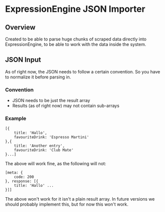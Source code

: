 # ExpressionEngine JSON Importer

## Overview
Created to be able to parse huge chunks of scraped data directly into ExpressionEngine, to be able to work with the data inside the system.

## JSON Input
As of right now, the JSON needs to follow a certain convention. So you have to normalize it before parsing in.

### Convention
* JSON needs to be just the result array
* Results (as of right now) may not contain sub-arrays

### Example
	[{
		title: 'Hallo',
		favouriteDrink: 'Espresso Martini'
	},{
		title: 'Another entry',
		favouriteDrink: 'Club Mate'
	}...]

The above will work fine, as the following will not:

	[meta: {
		code: 200
	}, response: [{
		title: 'Hallo' ...
	}]]

The above won't work for it isn't a plain result array. In future versions we should probably implement this, but for now this won't work.